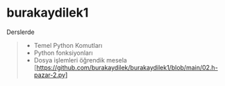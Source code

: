 # burakaydilek1
Derslerde
>- Temel Python Komutları
>- Python fonksiyonları
>- Dosya işlemleri öğrendik
mesela
[https://github.com/burakaydilek/burakaydilek1/blob/main/02.h-pazar-2.py] 
